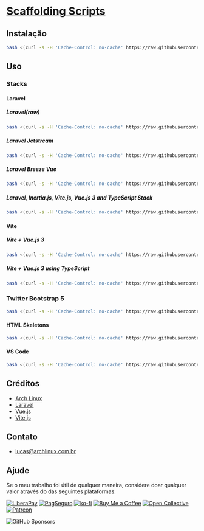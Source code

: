 # [Scaffolding Scripts](https://github.com/sistematico/sf-scripts)

## Instalação

```bash
bash <(curl -s -H 'Cache-Control: no-cache' https://raw.githubusercontent.com/sistematico/sf-scripts/main/install.sh)
```

## Uso

### Stacks

#### Laravel

##### Laravel(raw)

```bash
bash <(curl -s -H 'Cache-Control: no-cache' https://raw.githubusercontent.com/sistematico/sf-scripts/main/laravel/sf-laravel)
```

##### Laravel Jetstream

```bash
bash <(curl -s -H 'Cache-Control: no-cache' https://raw.githubusercontent.com/sistematico/sf-scripts/main/jetstream/sf-jetstream)
```

##### Laravel Breeze Vue

```bash
bash <(curl -s -H 'Cache-Control: no-cache' https://raw.githubusercontent.com/sistematico/sf-scripts/main/breeze/sf-breeze)
```

##### Laravel, Inertia.js, Vite.js, Vue.js 3 and TypeScript Stack

```bash
bash <(curl -s -H 'Cache-Control: no-cache' https://raw.githubusercontent.com/sistematico/sf-scripts/main/livv/sf-livv)
```

#### Vite

##### Vite + Vue.js 3

```bash
bash <(curl -s -H 'Cache-Control: no-cache' https://raw.githubusercontent.com/sistematico/sf-scripts/main/vite/sf-vite)
```

##### Vite + Vue.js 3 using TypeScript

```bash
bash <(curl -s -H 'Cache-Control: no-cache' https://raw.githubusercontent.com/sistematico/sf-scripts/main/vite-ts/sf-vite)
```

### Twitter Bootstrap 5

```bash
bash <(curl -s -H 'Cache-Control: no-cache' https://raw.githubusercontent.com/sistematico/sf-scripts/main/bootstrap/sf-bootstrap)
```

#### HTML Skeletons

```bash
bash <(curl -s -H 'Cache-Control: no-cache' https://raw.githubusercontent.com/sistematico/sf-scripts/main/html/sf-html)
```

#### VS Code

```bash
bash <(curl -s -H 'Cache-Control: no-cache' https://raw.githubusercontent.com/sistematico/sf-scripts/main/vscode/sf-vscode)
```

## Créditos

- [Arch Linux](https://archlinux.org)
- [Laravel](https://laravel.com)
- [Vue.js](https://vuejs.org)
- [Vite.js](https://vite.dev)

## Contato

- lucas@archlinux.com.br

## Ajude

Se o meu trabalho foi útil de qualquer maneira, considere doar qualquer valor através do das seguintes plataformas:

[![LiberaPay](https://img.shields.io/badge/LiberaPay-gray?logo=liberapay&logoColor=white&style=flat-square)](https://liberapay.com/sistematico/donate) [![PagSeguro](https://img.shields.io/badge/PagSeguro-gray?logo=pagseguro&logoColor=white&style=flat-square)](https://pag.ae/bfxkQW) [![ko-fi](https://img.shields.io/badge/ko--fi-gray?logo=ko-fi&logoColor=white&style=flat-square)](https://ko-fi.com/K3K32RES9) [![Buy Me a Coffee](https://img.shields.io/badge/Buy_Me_a_Coffee-gray?logo=buy-me-a-coffee&logoColor=white&style=flat-square)](https://www.buymeacoffee.com/sistematico) [![Open Collective](https://img.shields.io/badge/Open_Collective-gray?logo=opencollective&logoColor=white&style=flat-square)](https://opencollective.com/sistematico) [![Patreon](https://img.shields.io/badge/Patreon-gray?logo=patreon&logoColor=white&style=flat-square)](https://patreon.com/sistematico)

![GitHub Sponsors](https://img.shields.io/github/sponsors/sistematico?label=Github%20Sponsors)